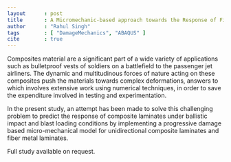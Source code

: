 ```yaml
---
layout      : post
title       : A Micromechanic-based approach towards the Response of Fiber-reinforced Composite Laminates under ballistic impact and blast loading
author      : "Rahul Singh"
tags        : [ "DamageMechanics", "ABAQUS" ]
cite        : true
---
```


Composites material are a significant part of a wide variety of applications such as bulletproof vests of soldiers on a battlefield to the passenger jet airliners. The dynamic and multitudinous forces of nature acting on these composites push the materials towards complex deformations, answers to which involves extensive work using numerical techniques, in order to save the expenditure involved in testing and experimentation. 

In the present study, an attempt has been made to solve this challenging problem to predict the response of composite laminates under ballistic impact and blast loading conditions by implementing a progressive damage based micro-mechanical model for unidirectional composite laminates and fiber metal laminates.

Full study available on request.